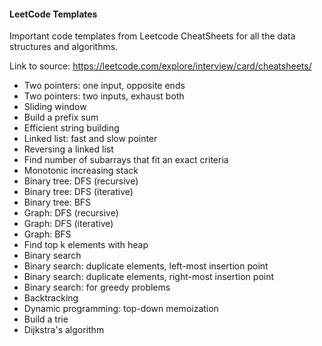 #### LeetCode Templates

Important code templates from Leetcode CheatSheets for all the data structures and algorithms. 

Link to source: https://leetcode.com/explore/interview/card/cheatsheets/

- Two pointers: one input, opposite ends
- Two pointers: two inputs, exhaust both
- Sliding window
- Build a prefix sum
- Efficient string building
- Linked list: fast and slow pointer
- Reversing a linked list
- Find number of subarrays that fit an exact criteria
- Monotonic increasing stack
- Binary tree: DFS (recursive)
- Binary tree: DFS (iterative)
- Binary tree: BFS
- Graph: DFS (recursive)
- Graph: DFS (iterative)
- Graph: BFS
- Find top k elements with heap
- Binary search
- Binary search: duplicate elements, left-most insertion point
- Binary search: duplicate elements, right-most insertion point
- Binary search: for greedy problems
- Backtracking
- Dynamic programming: top-down memoization
- Build a trie
- Dijkstra's algorithm